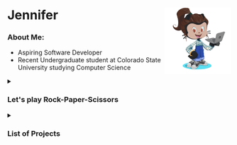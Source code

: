 

<!---
Jennifer184/Jennifer184 is a ✨ special ✨ repository because its `README.md` (this file) appears on your GitHub profile.
You can click the Preview link to take a look at your changes.
--->


# Jennifer <img align="right" width="150" height="150" src="/images/octocat-rotate.gif"> 

<h3>About Me:</h3>

- Aspiring Software Developer 
- Recent Undergraduate student at Colorado State University studying Computer Science


<!-- Rock paper scissors game -->
<details><summary><h3> Let's play Rock-Paper-Scissors  &nbsp  &nbsp</h3><!--<img align="center" src="https://img.shields.io/badge/dynamic/json?color=brightgreen&label=Rock%20Paper%20Scissors&query=status&url=https%3A%2F%2Fjennifer184.pythonanywhere.com%2Foutcome.json?cacheSeconds=3600"> --></summary>

 Pick a hand to play 
 
| Rock | Paper | Scissors |
|:----:|:-----:|:----------:|
| <a href="https://jennifer184.pythonanywhere.com/1"> <img src="/images/rock.png"  width=40% height=40%></a> | <a href="https://jennifer184.pythonanywhere.com/2"><img src="/images/paper.png"  width=40% height=40%></a> | <a href="https://jennifer184.pythonanywhere.com/3"> <img src="/images/scissors.png"  width=40% height=40%> </a> |


 <!-- List of Projects -->
</details>
 <details><summary><h3> List of Projects </h3></summary>

<!-- Testing Project2 -->
 <div align="right">
  <img src="/images/pynguin1.png" align="left" width=40% height="215px">
  <div align="left">
  <h4> Software testing evaluation on Pynguin </h4>
During my four-month individual graduate project, I conducted a comprehensive assessment of the effectiveness of Pynguin's autogenerated unit tests within the context of an open-source Python software, Backtrader. To ensure a representative evaluation, I selected 25 modules, organizing them into five distinct groups. I then executed each group with Pynguin, utilizing default configurations. Throughout this process, I gathered data on several key metrics, including the time required to generate each test suite, the total number of tests generated for each module, the pass or fail rate as determined by Pytest, the achieved statement coverage, and the mutation score assessed using MutPy.

One notable observation from my analysis was the inconsistency in Pynguin's ability to produce passing tests. It is plausible that the imposed 10-minute time limit may have constrained Pynguin's capacity to generate more robust tests, which could have accounted for this variability. Furthermore, the average statement coverage achieved in each batch run fell short of benchmark standards, contrasting with results reported in previous empirical research involving Pynguin. Intriguingly, all unit tests attained a 100% mutation score, successfully eliminating all mutants. (Python, Bash, Pynguin, MutPy, Pytest, git)
  </div>
 </div>
 <!-- github game -->
 <div>
  <img src="/images/game_screenshot.png" align="right" width=40% height=40%><h4> Github Game </h4> A personal project inspired by a quick youtube video ( https://www.youtube.com/watch?v=0TTpXDYnAg8), This was a difficult project to recreate becasue the starter code did not work and there were huge gaps in the implementation. After building a simple functional web app hosted by PythonAnywhere, I upped the ante and refactored the code to meet the object oriented paradigm, and included custom html pages to show what hand the player chose v.s. the computer's. I was also fusturated with running into games that didn't work, so implemented a custom Github badge using Shields.io that would let the player know that this game was up and working. To do this, the app additionaly updates a json that the badge can refer to every hour and display on my Github readme. (Python, CSS, HTML, JSON, PythonAnywhere, Shields.io)
 </div>
  <!-- Testing Project -->
 <div align="right">
  <img src="/images/graphTestSuite.png" align="left" width=30% height="215px"><img src="/images/graphTestTime.png" align="left" width=30% height="215px">
  <div align="left">
  <h4> Test analysis on Apache Commons Lang API Project </h4>
 A 4 month group project where we developed new unit tests, added auto generated test, and researched which regression tools worked best at bringing down the total time and number of tests requried to run after changes were made. Ekstazi ran fewer test after changes but HyRts ran faster. (Java, JUnit, Python, git, PIT, Maven, Randoop, EvoSuite, Ekstazi, HyRts)
  </div>
 </div>
  <!-- Trip Planning App Project -->
  <div>
   <img src="/images/trip-planner.gif" align="left" width=25% height=25% style="float: left; margin-right: 20px;"">
    <div align="right" style="padding-right: 20px;">
     <div align="left" style="padding-right: 20px;">
      <h4> &nbsp; Mobile Trip Planning App Project </h4>
    <p> &nbsp; A 4 month project with a group of 5, where we added new features to bring the app to full functionality. I implemented a dynamicly populated list of places choosen by the user to create a trip planner and later converted it to a drag and drop list. Additionaly, I added the ability to upload and download the trip in a svg map with corditinates and lines to represent the total path of the users trip. For the back-end, I helped optimize the trip distance, and sped up client/server communication to under 1 second by troubleshooting with Postman. (Java, JavaScript, JUnit, Jest, Maven, Postman, React, Geolocation)
       </p>
     </div>
   </div>
  </div>
 </br>
 </br>
 </br>
 </br>
 </br>
 </br>
 </br>
 </br>
 <!-- Cat Feeder Project -->
<div>
 <img src="/images/pet_feeder.png" align="right" width=40% height=40%>
 <h4>IoT Remote Cat Feeder with Webcam using Raspberry Pi</h4>
 A personal fun project to feed my cats breakfast and dinner so I didn't have to. I added a 
 remote feeding feature paired with a webcam to help me decide on the optimal amount of 
 food to deliver them. This little project allowed my to go on small trip while not having 
 to board them or hire anyone since I could monitor their food, water, litter, and make 
 adjustments remotely. (Python, hardware, Bash, Yawcam, Remote SSH)
</div>
</br>
</br>
<!-- Weather app -->
<div>
 <img src="/images/weather_app.jpg" align="left" width=40% height=40%>
 <h4> Windows Media Weather Reader </h4>
 A personal fun project that when ran from the terminal, will launch a Windows Media Player 
 and read the current weather in your given location. (Python, Text-to-Talk gtts, html parser BeautifulSoup, request to get url)
</div>
</details>
